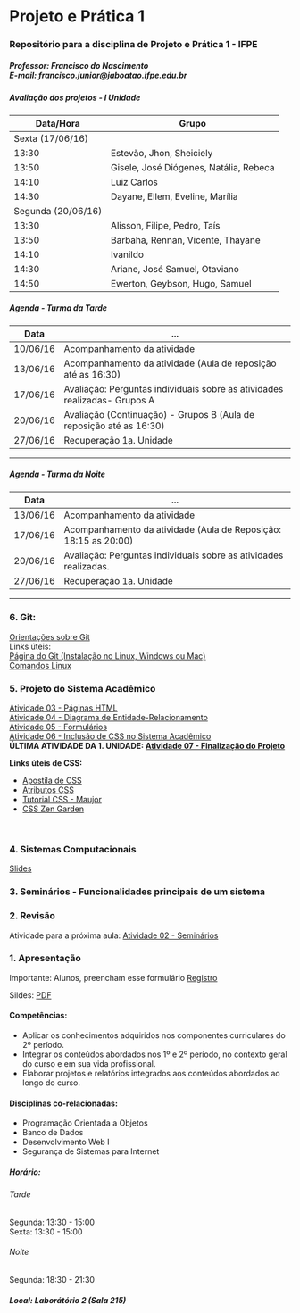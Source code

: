 # Projeto e Prática 1
<h3>Repositório para a disciplina de Projeto e Prática 1 - IFPE</h3>
<h5>Professor: Francisco do Nascimento <BR />
E-mail: francisco.junior@jaboatao.ifpe.edu.br
</h5>

##### Avaliação dos projetos - I Unidade
Data/Hora | Grupo
----|-----
|Sexta (17/06/16) |
13:30 | Estevão, Jhon, Sheiciely
13:50 | Gisele, José Diógenes, Natália, Rebeca
14:10 | Luiz Carlos
14:30 | Dayane, Ellem, Eveline, Marília
|Segunda (20/06/16) |
13:30 | Alisson, Filipe, Pedro, Taís
13:50 | Barbaha, Rennan, Vicente, Thayane
14:10 | Ivanildo
14:30 | Ariane, José Samuel, Otaviano
14:50 | Ewerton, Geybson, Hugo, Samuel


##### Agenda - Turma da Tarde 
Data | ...
-----|-------
10/06/16 | Acompanhamento da atividade
13/06/16 | Acompanhamento da atividade (Aula de reposição até as 16:30)
17/06/16 | Avaliação: Perguntas individuais sobre as atividades realizadas- Grupos A
20/06/16 | Avaliação (Continuação) - Grupos B  (Aula de reposição até as 16:30)
27/06/16 | Recuperação 1a. Unidade
----------------------
##### Agenda - Turma da Noite
Data | ...
-----|-------
13/06/16 | Acompanhamento da atividade
17/06/16 | Acompanhamento da atividade (Aula de Reposição: 18:15 as 20:00)
20/06/16 | Avaliação: Perguntas individuais sobre as atividades realizadas.
27/06/16 | Recuperação 1a. Unidade
----------------------


<h3>6. Git: </h3>
<a href="help-git.md">Orientações sobre Git</a>
<br />
Links úteis:<br/>
<a href="https://git-scm.com/book/pt-br/v1/Primeiros-passos-Instalando-Git" target="_blank">Página do Git (Instalação no Linux, Windows ou Mac)</a> <br />
<a href="http://www.comandoslinux.com/" target="_blank">Comandos Linux</a><br />

<h3>5. Projeto do Sistema Acadêmico</h3>
<a href="https://www.dropbox.com/s/efvebrpfzmn7o81/PP01-Atividade03.pdf?dl=0" target="_blank">Atividade 03 - Páginas HTML</a> <br/>
<a href="https://www.dropbox.com/s/g6jyeokdu71dwtl/PP01-Atividade04.pdf?dl=0" target="_blank">Atividade 04 - Diagrama de Entidade-Relacionamento</a><br />
<a href="https://www.dropbox.com/s/dey0tzjltv8h1gl/PP01-Atividade05.pdf?dl=0" target="_blank">Atividade 05 - 
Formulários</a><br />
<a href="https://www.dropbox.com/s/7pehuu6dy3lk97j/PP01-Atividade06.pdf?dl=0">Atividade 06 - Inclusão de CSS no Sistema Acadêmico</a><br />
<b>ÚLTIMA ATIVIDADE DA 1. UNIDADE: <a href="https://www.dropbox.com/s/5nv5e6it4zqaa9a/PP01-Atividade07.pdf?dl=0">Atividade 07 - Finalização do Projeto</a></b>

<b>Links úteis de CSS:</b><br />
<ul>
<li><a href="https://www.dropbox.com/s/oej9xl3iiic463p/apostilaHTMLCSS.pdf?dl=0">Apostila de CSS</a></li>
<li><a href="https://www.dropbox.com/s/9ynb6hoz6bg363p/Atributos%20CSS.pdf?dl=0">Atributos CSS</a></li>
<li><a href="http://www.maujor.com/index.php#alvo">Tutorial CSS - Maujor</a></li>
<li><a href="http://www.csszengarden.com/">CSS Zen Garden</a>
</ul>
<br />

<h3>4. Sistemas Computacionais</h3>
<A href="https://www.dropbox.com/s/ne2lmzasupr7wyz/PP1-Aula02-Sistemas.pdf?dl=0">Slides</a><br/>

<h3>3. Seminários - Funcionalidades principais de um sistema</h3>

<h3>2. Revisão</h3>
<p>Atividade para a próxima aula: <a href='https://www.dropbox.com/s/87uqhn2fg7y5eye/PP1-Atividade02.pdf?dl=0' target='_blank'>Atividade 02 - Seminários</a>
</p>


<h3>1. Apresentação</h3>
<p>Importante: Alunos, preencham esse formulário <a href='http://bit.ly/ifpe-registroalunos' target='_blank'>Registro</a> </p>
Sildes: <a href='https://www.dropbox.com/s/y29bkwi3ynyvs60/PP1-Aula01-Apresenta%C3%A7%C3%A3o.pdf?dl=0' target='_blank'>PDF</a>


<h4>Competências:</h4>
<ul>
<li>Aplicar os conhecimentos adquiridos nos componentes curriculares do 2º período. </li>
<li>Integrar os conteúdos abordados nos 1º e 2º período, no contexto geral do curso e em sua vida profissional. </li>
<li>Elaborar projetos e relatórios integrados aos conteúdos abordados ao longo do curso.</li>
</ul>

<h4>Disciplinas co-relacionadas: </h4>
<ul>
<li>Programação Orientada a Objetos</li>
<li>Banco de Dados</li>
<li>Desenvolvimento Web I</li>
<li>Segurança de Sistemas para Internet</li>
</ul>

<h5>Horário: </h5>
<h6>Tarde</h6>
Segunda: 13:30 - 15:00 <BR />
Sexta: 13:30 - 15:00 <BR />
<h6>Noite</h6>
Segunda: 18:30 - 21:30 <br />

<h5>Local: Laborátório 2 (Sala 215)</h5>





